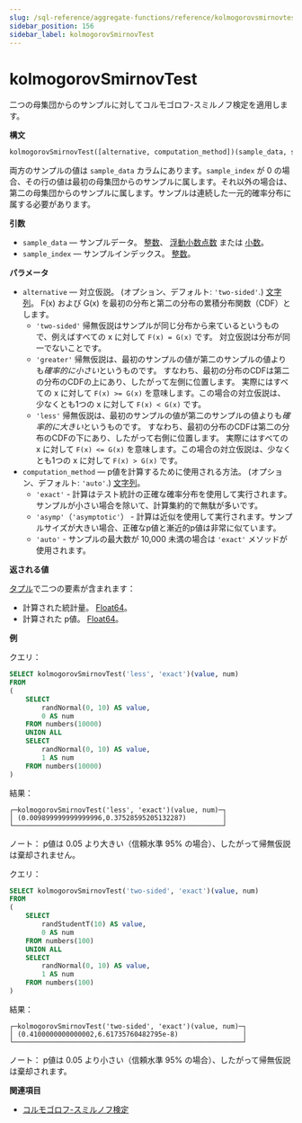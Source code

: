 ```yaml
---
slug: /sql-reference/aggregate-functions/reference/kolmogorovsmirnovtest
sidebar_position: 156
sidebar_label: kolmogorovSmirnovTest
---
```


# kolmogorovSmirnovTest

二つの母集団からのサンプルに対してコルモゴロフ-スミルノフ検定を適用します。

**構文**

``` sql
kolmogorovSmirnovTest([alternative, computation_method])(sample_data, sample_index)
```

両方のサンプルの値は `sample_data` カラムにあります。`sample_index` が 0 の場合、その行の値は最初の母集団からのサンプルに属します。それ以外の場合は、第二の母集団からのサンプルに属します。サンプルは連続した一元的確率分布に属する必要があります。

**引数**

- `sample_data` — サンプルデータ。 [整数](../../../sql-reference/data-types/int-uint.md)、 [浮動小数点数](../../../sql-reference/data-types/float.md) または [小数](../../../sql-reference/data-types/decimal.md)。
- `sample_index` — サンプルインデックス。 [整数](../../../sql-reference/data-types/int-uint.md)。

**パラメータ**

- `alternative` — 対立仮説。 (オプション、デフォルト: `'two-sided'`.) [文字列](../../../sql-reference/data-types/string.md)。
    F(x) および G(x) を最初の分布と第二の分布の累積分布関数（CDF）とします。
    - `'two-sided'`
        帰無仮説はサンプルが同じ分布から来ているというもので、例えばすべての x に対して `F(x) = G(x)` です。
        対立仮説は分布が同一でないことです。
    - `'greater'`
        帰無仮説は、最初のサンプルの値が第二のサンプルの値よりも*確率的に小さい*というものです。
        すなわち、最初の分布のCDFは第二の分布のCDFの上にあり、したがって左側に位置します。
        実際にはすべての x に対して `F(x) >= G(x)` を意味します。この場合の対立仮説は、少なくとも1つの x に対して `F(x) < G(x)` です。
    - `'less'`
        帰無仮説は、最初のサンプルの値が第二のサンプルの値よりも*確率的に大きい*というものです。
        すなわち、最初の分布のCDFは第二の分布のCDFの下にあり、したがって右側に位置します。
        実際にはすべての x に対して `F(x) <= G(x)` を意味します。この場合の対立仮説は、少なくとも1つの x に対して `F(x) > G(x)` です。
- `computation_method` — p値を計算するために使用される方法。 (オプション、デフォルト: `'auto'`.) [文字列](../../../sql-reference/data-types/string.md)。
    - `'exact'` - 計算はテスト統計の正確な確率分布を使用して実行されます。サンプルが小さい場合を除いて、計算集約的で無駄が多いです。
    - `'asymp'`（`'asymptotic'`） - 計算は近似を使用して実行されます。サンプルサイズが大きい場合、正確なp値と漸近的p値は非常に似ています。
    - `'auto'` - サンプルの最大数が 10,000 未満の場合は `'exact'` メソッドが使用されます。

**返される値**

[タプル](../../../sql-reference/data-types/tuple.md)で二つの要素が含まれます：

- 計算された統計量。 [Float64](../../../sql-reference/data-types/float.md)。
- 計算された p値。 [Float64](../../../sql-reference/data-types/float.md)。

**例**

クエリ：

``` sql
SELECT kolmogorovSmirnovTest('less', 'exact')(value, num)
FROM
(
    SELECT
        randNormal(0, 10) AS value,
        0 AS num
    FROM numbers(10000)
    UNION ALL
    SELECT
        randNormal(0, 10) AS value,
        1 AS num
    FROM numbers(10000)
)
```

結果：

``` text
┌─kolmogorovSmirnovTest('less', 'exact')(value, num)─┐
│ (0.009899999999999996,0.37528595205132287)         │
└────────────────────────────────────────────────────┘
```

ノート：
p値は 0.05 より大きい（信頼水準 95% の場合）、したがって帰無仮説は棄却されません。

クエリ：

``` sql
SELECT kolmogorovSmirnovTest('two-sided', 'exact')(value, num)
FROM
(
    SELECT
        randStudentT(10) AS value,
        0 AS num
    FROM numbers(100)
    UNION ALL
    SELECT
        randNormal(0, 10) AS value,
        1 AS num
    FROM numbers(100)
)
```

結果：

``` text
┌─kolmogorovSmirnovTest('two-sided', 'exact')(value, num)─┐
│ (0.4100000000000002,6.61735760482795e-8)                │
└─────────────────────────────────────────────────────────┘
```

ノート：
p値は 0.05 より小さい（信頼水準 95% の場合）、したがって帰無仮説は棄却されます。

**関連項目**

- [コルモゴロフ-スミルノフ検定](https://en.wikipedia.org/wiki/Kolmogorov%E2%80%93Smirnov_test)
